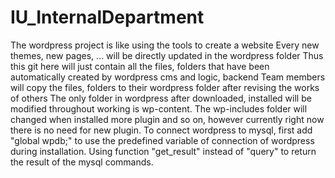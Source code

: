 # IU_InternalDepartment
The wordpress project is like using the tools to create a website
Every new themes, new pages, ... will be directly updated in the wordpress folder
Thus this git here will just contain all the files, folders that have been automatically created by wordpress cms and logic, backend
Team members will copy the files, folders to their wordpress folder after revising the works of others
The only folder in wordpress after downloaded, installed will be modified throughout working is wp-content. The wp-includes folder will changed when installed more plugin and so on, however currently right now there is no need for new plugin.
To connect wordpress to mysql, first add "global wpdb;" to use the predefined variable of connection of wordpress during installation. Using function "get_result" instead of "query" to return the result of the mysql commands. 
